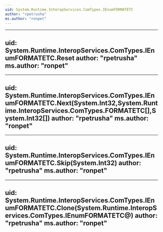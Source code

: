 ```yaml
---
uid: System.Runtime.InteropServices.ComTypes.IEnumFORMATETC
author: "rpetrusha"
ms.author: "ronpet"
---
```


---
uid: System.Runtime.InteropServices.ComTypes.IEnumFORMATETC.Reset
author: "rpetrusha"
ms.author: "ronpet"
---

---
uid: System.Runtime.InteropServices.ComTypes.IEnumFORMATETC.Next(System.Int32,System.Runtime.InteropServices.ComTypes.FORMATETC[],System.Int32[])
author: "rpetrusha"
ms.author: "ronpet"
---

---
uid: System.Runtime.InteropServices.ComTypes.IEnumFORMATETC.Skip(System.Int32)
author: "rpetrusha"
ms.author: "ronpet"
---

---
uid: System.Runtime.InteropServices.ComTypes.IEnumFORMATETC.Clone(System.Runtime.InteropServices.ComTypes.IEnumFORMATETC@)
author: "rpetrusha"
ms.author: "ronpet"
---
